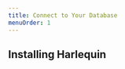 ```yaml
---
title: Connect to Your Database
menuOrder: 1
---
```


<script>
    import Key from "$lib/components/key.svelte"
</script>

## Installing Harlequin
